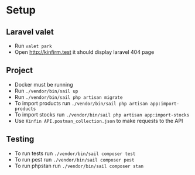# Setup

## Laravel valet
* Run `valet park`
* Open http://kinfirm.test it should display laravel 404 page

## Project
* Docker must be running
* Run `./vendor/bin/sail up`
* Run `./vendor/bin/sail php artisan migrate`
* To import products run `./vendor/bin/sail php artisan app:import-products`
* To import stocks run `./vendor/bin/sail php artisan app:import-stocks`
* Use `Kinfin API.postman_collection.json` to make requests to the API
## Testing
* To run tests run `./vendor/bin/sail composer test`
* To run pest run `./vendor/bin/sail composer pest`
* To run phpstan run `./vendor/bin/sail composer stan`
